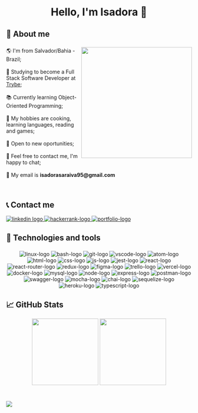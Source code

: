 <h1 align="center">Hello, I'm Isadora 👋</h1>

###

## 💭 About me

###

<img align="right" height="300" src="https://user-images.githubusercontent.com/96205316/188677515-fbea5766-9946-4d4d-8ab4-c3e65c1cfcbc.gif"  />

###

<p align="left">
🌎 I'm from Salvador/Bahia - Brazil;
<br><br>
📖 Studying to become a Full Stack Software Developer at <a href="https://www.betrybe.com/" target="_blank">Trybe</a>;
<br><br>
📚 Currently learning Object-Oriented Programming;
<br><br>
🎲 My hobbies are cooking, learning languages, reading and games;
<br><br>
💼 Open to new oportunities;
<br><br>
💬  Feel free to contact me, I'm happy to chat;
<br><br>
📝 My email is <b>isadorasaraiva95@gmail.com</b>
</p>

<br clear="both">

## 📞 Contact me
  <div align="left">
  <a href="https://www.linkedin.com/in/isadorasaraiva/" target="_blank">
    <img src="https://img.shields.io/badge/LinkedIn-0077B5?style=for-the-badge&logo=linkedin&logoColor=white" alt="linkedin logo"  />
  </a>
  <a href="https://www.hackerrank.com/isadorasaraiva95" target="_blank">
    <img src="https://img.shields.io/badge/-Hackerrank-2EC866?style=for-the-badge&logo=HackerRank&logoColor=white" alt="hackerrank-logo"  />
  </a>
  <a href="https://saraivais.github.io/" target="_blank">
    <img src="https://img.shields.io/badge/%20-PORTFOLIO-%239968D9?style=for-the-badge" alt="portfolio-logo"/>
  </a>
</div>

## 🔧 Technologies and tools

###

<div align="center">
  <img src="https://img.shields.io/badge/Linux-FCC624?style=for-the-badge&logo=linux&logoColor=black" alt="linux-logo"/>
  <img src="https://img.shields.io/badge/GNU%20Bash-4EAA25?style=for-the-badge&logo=GNU%20Bash&logoColor=white" alt="bash-logo"/>
  <img src="https://img.shields.io/badge/GIT-E44C30?style=for-the-badge&logo=git&logoColor=white" alt="git-logo"/>
  <img src="https://img.shields.io/badge/VSCode-0078D4?style=for-the-badge&logo=visual%20studio%20code&logoColor=white" alt="vscode-logo"/>
  <img src="https://img.shields.io/badge/Atom-66595C?style=for-the-badge&logo=Atom&logoColor=white" alt="atom-logo"/>
  <img src="https://img.shields.io/badge/HTML5-E34F26?style=for-the-badge&logo=html5&logoColor=white" alt="html-logo"/>
  <img src="https://img.shields.io/badge/CSS3-1572B6?style=for-the-badge&logo=css3&logoColor=white" alt="css-logo"/>
  <img src="https://img.shields.io/badge/JavaScript-323330?style=for-the-badge&logo=javascript&logoColor=F7DF1E" alt="js-logo"/>
  <img src="https://img.shields.io/badge/Jest-C21325?style=for-the-badge&logo=jest&logoColor=white" alt="jest-logo"/>
  <img src="https://img.shields.io/badge/React-20232A?style=for-the-badge&logo=react&logoColor=61DAFB" alt="react-logo"/>
  <img src="https://img.shields.io/badge/React_Router-CA4245?style=for-the-badge&logo=react-router&logoColor=white" alt="react-router-logo"/>
  <img src="https://img.shields.io/badge/Redux-593D88?style=for-the-badge&logo=redux&logoColor=white" alt="redux-logo"/>
  <img src="https://img.shields.io/badge/Figma-F24E1E?style=for-the-badge&logo=figma&logoColor=white" alt="figma-logo"/>
  <img src="https://img.shields.io/badge/Trello-0052CC?style=for-the-badge&logo=trello&logoColor=white" alt="trello-logo"/>
  <img src="https://img.shields.io/badge/Vercel-000000?style=for-the-badge&logo=vercel&logoColor=white" alt="vercel-logo"/>
  <img src="https://img.shields.io/badge/Docker-2CA5E0?style=for-the-badge&logo=docker&logoColor=white" alt="docker-logo"/>
  <img src="https://img.shields.io/badge/MySQL-005C84?style=for-the-badge&logo=mysql&logoColor=white" alt="mysql-logo"/>
  <img src="https://img.shields.io/badge/Node.js-339933?style=for-the-badge&logo=nodedotjs&logoColor=white" alt="node-logo"/>
  <img src="https://img.shields.io/badge/Express.js-000000?style=for-the-badge&logo=express&logoColor=white" alt="express-logo"/>
  <img src="https://img.shields.io/badge/Postman-FF6C37?style=for-the-badge&logo=Postman&logoColor=white" alt="postman-logo"/>
  <img src="https://img.shields.io/badge/Swagger-85EA2D?style=for-the-badge&logo=Swagger&logoColor=white" alt="swagger-logo"/>
  <img src="https://img.shields.io/badge/Mocha-8D6748?style=for-the-badge&logo=Mocha&logoColor=white" alt="mocha-logo"/>
  <img src="https://img.shields.io/badge/chai-A30701?style=for-the-badge&logo=chai&logoColor=white" alt="chai-logo"/>
  <img src="https://img.shields.io/badge/Sequelize-52B0E7?style=for-the-badge&logo=Sequelize&logoColor=white" alt="sequelize-logo"/>
  <img src="https://img.shields.io/badge/Heroku-430098?style=for-the-badge&logo=heroku&logoColor=white" alt="heroku-logo"/>
  <img src="https://img.shields.io/badge/TypeScript-007ACC?style=for-the-badge&logo=typescript&logoColor=white" alt="typescript-logo"/>
</div>

## 📈 GitHub Stats

<div align="center">
<img height="180" src="https://github-readme-stats.vercel.app/api?username=saraivais&show_icons=true&count_private=true&theme=github_dark"/>
<img height="180" src="https://github-readme-stats.vercel.app/api/top-langs/?username=saraivais&layout=compact&theme=github_dark"/>
</div>

#

![](https://komarev.com/ghpvc/?username=saraivais&style=for-the-badge&color=5DC0C7)
